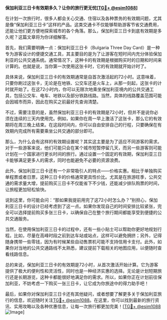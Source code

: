 **保加利亚三日卡有效期多久？让你的旅行更无忧[[TG💪+ @esim1088](https://t.me/s/esim1088)]**

在计划一次旅行时，很多人都会关心交通、住宿以及各种票务的有效期问题，尤其是像“保加利亚三日卡”这样的产品。这类交通卡不仅能够帮助游客节省交通费用，还能让他们更方便地探索城市的各个角落。那么，保加利亚三日卡到底有效期是多久呢？这篇文章将为你详细解答。

首先，我们需要明确一点：保加利亚三日卡（Bulgaria Three Day Card）是一种专为游客设计的便捷交通工具，其主要目的是为了让游客在短时间内充分体验保加利亚的公共交通系统。通常情况下，这种卡的有效期是根据购买时的日期和时间来计算的。也就是说，当你第一次使用这张卡时，它的有效期就开始计时了。

具体来说，保加利亚三日卡的有效期通常是自首次激活起的72小时。这意味着，只要你刷过这张卡，无论是在地铁、公交车还是火车上，从那一刻起，这张卡的计时就开始了。在这72小时内，你可以无限次地乘坐保加利亚境内的公共交通工具，包括公交车、电车、地铁以及部分铁路线路。当然，具体的线路覆盖范围可能会因城市而异，因此在购买之前最好先查询清楚。

不过，需要注意的是，虽然保加利亚三日卡的有效期是72小时，但并不是说你必须在连续的三天内使用完。例如，如果你在周一早上激活了这张卡，那么它的有效期将在周三晚上结束。在这段时间内，你可以自由安排自己的行程，只要确保在有效期内完成所有需要乘坐公共交通的部分即可。

那么，为什么会有这样的有效期设置呢？其实这主要是为了适应不同游客的需求。对于一些游客来说，他们可能只会在某个城市短暂停留几天，而另一些游客则可能计划在一个国家进行更长时间的旅行。通过设置一个固定的有效期，保加利亚三日卡能够满足更多人的需求，同时也能避免不必要的资源浪费。

此外，保加利亚三日卡还有一个非常吸引人的特点——价格实惠。相比于单独购买单程票或者日票，这种三日卡的价格通常更具性价比。尤其是在旅游旺季，公共交通的需求量大增，提前购买三日卡不仅能省下不少钱，还能减少排队购票的时间，让旅程更加轻松愉快。

说到这里，你可能会问：“那如果我提前用完了这72小时怎么办？”别担心，保加利亚三日卡的设计已经考虑到了这一点。如果你发现自己的时间安排比较紧张，完全可以选择提前购买多张三日卡，以确保自己在整个旅行期间都能享受到便捷的公共交通服务。

当然，在使用保加利亚三日卡的过程中，还有一些小贴士可以帮助你更好地规划行程。比如，尽量在高峰时段之前到达车站或站点，这样可以避免拥挤；另外，记得随身携带一些零钱，因为有时候某些自动售票机可能不支持信用卡支付。此外，如果你对当地的公共交通路线不太熟悉，建议提前下载相关的地图应用，以便随时查看线路信息。

总的来说，保加利亚三日卡的有效期是72小时，从首次激活开始计算。它为游客提供了极大的便利性和灵活性，同时也是一种经济实惠的选择。无论是计划短期旅行还是长期游览，这种卡都能很好地满足你的需求。所以，如果你正在计划前往保加利亚，不妨考虑一下购买一张三日卡，让它成为你旅途中的得力助手吧！

最后，如果你对保加利亚三日卡还有其他疑问，或者想要了解更多关于保加利亚旅行的信息，欢迎随时关注[TG💪+ @esim1088](https://t.me/s/esim1088)。在这里，你可以找到最新的旅行资讯、实用攻略以及各种优惠信息，让每一次旅行都更加完美！[[TG💪+ @esim1088](https://t.me/s/esim1088) ![Image](https://i.postimg.cc/4NQfJmqS/Snipaste-2025-05-13-00-14-12.png)]